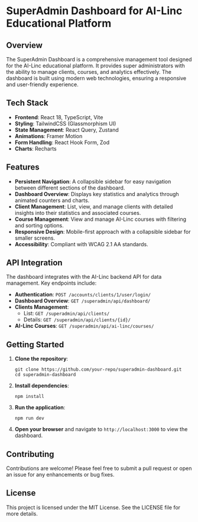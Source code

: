 # SuperAdmin Dashboard for AI-Linc Educational Platform

## Overview

The SuperAdmin Dashboard is a comprehensive management tool designed for the AI-Linc educational platform. It provides super administrators with the ability to manage clients, courses, and analytics effectively. The dashboard is built using modern web technologies, ensuring a responsive and user-friendly experience.

## Tech Stack

- **Frontend**: React 18, TypeScript, Vite
- **Styling**: TailwindCSS (Glassmorphism UI)
- **State Management**: React Query, Zustand
- **Animations**: Framer Motion
- **Form Handling**: React Hook Form, Zod
- **Charts**: Recharts

## Features

- **Persistent Navigation**: A collapsible sidebar for easy navigation between different sections of the dashboard.
- **Dashboard Overview**: Displays key statistics and analytics through animated counters and charts.
- **Client Management**: List, view, and manage clients with detailed insights into their statistics and associated courses.
- **Course Management**: View and manage AI-Linc courses with filtering and sorting options.
- **Responsive Design**: Mobile-first approach with a collapsible sidebar for smaller screens.
- **Accessibility**: Compliant with WCAG 2.1 AA standards.

## API Integration

The dashboard integrates with the AI-Linc backend API for data management. Key endpoints include:

- **Authentication**: `POST /accounts/clients/1/user/login/`
- **Dashboard Overview**: `GET /superadmin/api/dashboard/`
- **Clients Management**: 
  - List: `GET /superadmin/api/clients/`
  - Details: `GET /superadmin/api/clients/{id}/`
- **AI-Linc Courses**: `GET /superadmin/api/ai-linc/courses/`

## Getting Started

1. **Clone the repository**:
   ```
   git clone https://github.com/your-repo/superadmin-dashboard.git
   cd superadmin-dashboard
   ```

2. **Install dependencies**:
   ```
   npm install
   ```

3. **Run the application**:
   ```
   npm run dev
   ```

4. **Open your browser** and navigate to `http://localhost:3000` to view the dashboard.

## Contributing

Contributions are welcome! Please feel free to submit a pull request or open an issue for any enhancements or bug fixes.

## License

This project is licensed under the MIT License. See the LICENSE file for more details.
